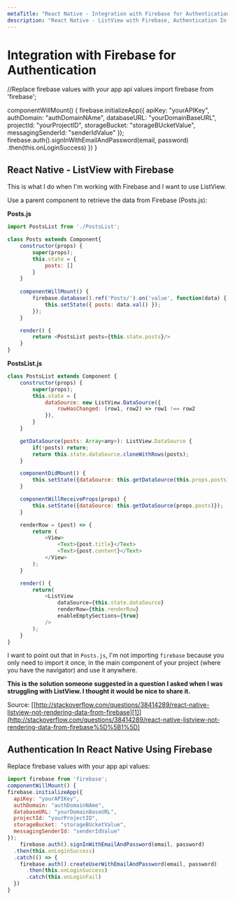 ```yaml
---
metaTitle: "React Native - Integration with Firebase for Authentication"
description: "React Native - ListView with Firebase, Authentication In React Native Using Firebase"
---
```


# Integration with Firebase for Authentication


//Replace firebase values with your app api values
import firebase from 'firebase';

componentWillMount() {
firebase.initializeApp({
apiKey: "yourAPIKey",
authDomain: "authDomainNAme",
databaseURL: "yourDomainBaseURL",
projectId: "yourProjectID",
storageBucket: "storageBUcketValue",
messagingSenderId: "senderIdValue"
});
firebase.auth().signInWithEmailAndPassword(email, password)
.then(this.onLoginSuccess)
})
}



## React Native - ListView with Firebase


This is what I do when I'm working with Firebase and I want to use ListView.

Use a parent component to retrieve the data from Firebase (Posts.js):

**Posts.js**

```js
import PostsList from './PostsList';

class Posts extends Component{
    constructor(props) {
        super(props);
        this.state = {
            posts: []
        }
    }
    
    componentWillMount() {
        firebase.database().ref('Posts/').on('value', function(data) {
            this.setState({ posts: data.val() });
        });
    }

    render() {
        return <PostsList posts={this.state.posts}/>
    }
}

```

**PostsList.js**

```js
class PostsList extends Component {
    constructor(props) {
        super(props);
        this.state = {
            dataSource: new ListView.DataSource({
                rowHasChanged: (row1, row2) => row1 !== row2
            }),
        }
    }

    getDataSource(posts: Array<any>): ListView.DataSource {
        if(!posts) return;
        return this.state.dataSource.cloneWithRows(posts);
    }

    componentDidMount() {
        this.setState({dataSource: this.getDataSource(this.props.posts)});
    }

    componentWillReceiveProps(props) {
        this.setState({dataSource: this.getDataSource(props.posts)});
    }

    renderRow = (post) => {
        return (
            <View>
                <Text>{post.title}</Text>
                <Text>{post.content}</Text>
            </View>
        );
    }

    render() {
        return(
            <ListView
                dataSource={this.state.dataSource}
                renderRow={this.renderRow}
                enableEmptySections={true}
            />
        );
    }
}

```

I want to point out that in `Posts.js`, I'm not importing `firebase` because you only need to import it once, in the main component of your project (where you have the navigator) and use it anywhere.

**This is the solution someone suggested in a question I asked when I was struggling with ListView. I thought it would be nice to share it.**

Source: [[http://stackoverflow.com/questions/38414289/react-native-listview-not-rendering-data-from-firebase][1]](http://stackoverflow.com/questions/38414289/react-native-listview-not-rendering-data-from-firebase%5D%5B1%5D)



## Authentication In React Native Using Firebase


Replace firebase values with your app api values:

```js
import firebase from 'firebase';
componentWillMount() {
firebase.initializeApp({
  apiKey: "yourAPIKey",
  authDomain: "authDomainNAme",
  databaseURL: "yourDomainBaseURL",
  projectId: "yourProjectID",
  storageBucket: "storageBUcketValue",
  messagingSenderId: "senderIdValue"
});
    firebase.auth().signInWithEmailAndPassword(email, password)
  .then(this.onLoginSuccess)
  .catch(() => {
    firebase.auth().createUserWithEmailAndPassword(email, password)
      .then(this.onLoginSuccess)
      .catch(this.onLoginFail)
  })
}

```


